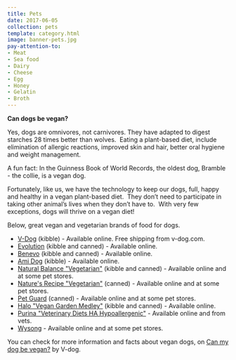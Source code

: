 ```yaml
---
title: Pets
date: 2017-06-05
collection: pets
template: category.html
image: banner-pets.jpg
pay-attention-to: 
- Meat
- Sea food
- Dairy
- Cheese
- Egg
- Honey
- Gelatin
- Broth
---
```


**Can dogs be vegan?**

Yes, dogs are omnivores, not carnivores. They have adapted to digest starches 28 times better than wolves. 
Eating a plant-based diet, include elimination of allergic reactions, improved skin and hair, better oral hygiene and weight management. 

A fun fact: In the Guinness Book of World Records, the oldest dog, Bramble - the collie, is a vegan dog. 

Fortunately, like us, we have the technology to keep our dogs, full, happy and healthy in a vegan plant-based diet.  
They don’t need to participate in taking other animal’s lives when they don’t have to.  
With very few exceptions, dogs will thrive on a vegan diet!  

Below, great vegan and vegetarian brands of food for dogs.  

- [V-Dog](https://v-dog.com/) (kibble) - Available online. Free shipping from v-dog.com.
- [Evolution](http://www.evolutiondietstore.com/) (kibble and canned) - Available online. 
- [Benevo](http://www.benevo.com/) (kibble and canned) - Available online. 
- [Ami Dog](http://www.amipetfood.com/en) (kibble) - Available online. 
- [Natural Balance "Vegetarian"](https://www.naturalbalanceinc.com/dog-formulas/special-category-vegetarian) (kibble and canned) - Available online and at some pet stores. 
- [Nature's Recipe "Vegetarian"](https://www.naturesrecipe.com/dog-recipes/healthy-skin/vegetarian-recipe-cuts-in-gravy) (canned) - Available online and at some pet stores. 
- [Pet Guard](http://www.petguard.com/dog-products/canned-food/organic-vegan-formula) (canned) - Available online and at some pet stores. 
- [Halo "Vegan Garden Medley"](https://halopets.com/vegan-for-dogs/) (kibble and canned) - Available online. 
- [Purina "Veterinary Diets HA Hypoallergenic"](https://www.proplanveterinarydiets.com/products/ha-hydrolyzed-dog/) - Available online and from vets. 
- [Wysong](http://www.wysong.net/vegan) - Available online and at some pet stores. 

You can check for more information and facts about vegan dogs, on [Can my dog be vegan?](https://v-dog.com/blogs/v-dog-blog/can-my-dog-be-vegan) by V-dog.